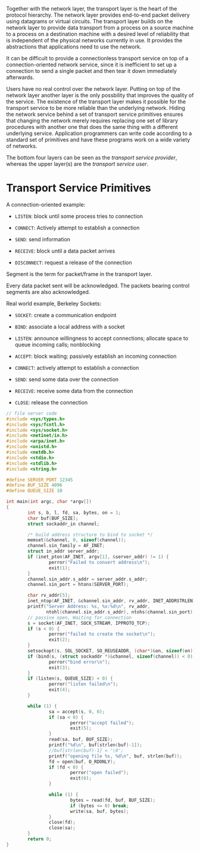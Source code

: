 Together with the network layer, the transport layer is the heart of the protocol hierarchy. The network layer provides end-to-end packet delivery using datagrams or virtual circuits. The transport layer builds on the network layer to provide data transport from a process on a source machine to a process on a destination machine with a desired level of reliability that is independent of the physical networks currently in use. It provides the abstractions that applications need to use the network.

 It can be difficult to provide a connectionless transport service on top of a connection-oriented network service, since it is inefficient to set up a connection to send a single packet and then tear it down immediately afterwards. 
 
 Users have no real control over  the network layer.  Putting on top of the network layer another layer is the only possbility that improves the quality of the service. The existence of the transport layer makes it possible for the transport service to be more reliable than the underlying network.  Hiding the network service behind a set of transport service primitives ensures that changing the network merely requires replacing one set of library procedures with another one that does the same thing with a different underlying service. Application programmers can write code according to a standard set of primitives and have these programs work on a wide variety of networks.

The bottom four layers can be seen as the _transport service provider_, whereas the upper layer(s) are the _transport service user_. 

# Transport Service Primitives

A connection-oriented example:

- `LISTEN`: block until some process tries to connection

- `CONNECT`: Actively attempt to establish a connection

- `SEND`: send information

- `RECEIVE`: block until a data packet arrives

- `DISCONNECT`: request a release of the connection

Segment is the term for packet/frame in the transport layer.

Every data packet sent will be acknowledged. The packets bearing control segments are also acknowledged.

Real world example, Berkeley Sockets:

- `SOCKET`: create a communication endpoint

- `BIND`: associate a local address with a socket

- `LISTEN`: announce willingness to accept connections; allocate space to queue incoming calls; nonblocking

- `ACCEPT`: block waiting; passively establish an incoming connection

- `CONNECT`: actively attempt to establish a connection

- `SEND`: send some data over the connection

- `RECEIVE`: receive some data from the connection

- `CLOSE`: release the connection

```c
// file server code
#include <sys/types.h>
#include <sys/fcntl.h>
#include <sys/socket.h>
#include <netinet/in.h>
#include <arpa/inet.h>
#include <unistd.h>
#include <netdb.h>
#include <stdio.h>
#include <stdlib.h>
#include <string.h>

#define SERVER_PORT 12345
#define BUF_SIZE 4096
#define QUEUE_SIZE 10

int main(int argc, char *argv[])
{
        int s, b, l, fd, sa, bytes, on = 1;
        char buf[BUF_SIZE];
        struct sockaddr_in channel;

        /* build address structure to bind to socket */
        memset(&channel, 0, sizeof(channel));
        channel.sin_family = AF_INET;
        struct in_addr server_addr;
        if (inet_pton(AF_INET, argv[1], &server_addr) != 1) {
                perror("Failed to convert address\n");
                exit(1);
        }
        channel.sin_addr.s_addr = server_addr.s_addr;
        channel.sin_port = htons(SERVER_PORT);

        char rv_addr[5];
        inet_ntop(AF_INET, &channel.sin_addr, rv_addr, INET_ADDRSTRLEN);
        printf("Server Address: %s, %x:%d\n", rv_addr,
               ntohl(channel.sin_addr.s_addr), ntohs(channel.sin_port));
        // passive open, Waiting for connection
        s = socket(AF_INET, SOCK_STREAM, IPPROTO_TCP);
        if (s < 0) {
                perror("failed to create the socket\n");
                exit(2);
        }
        setsockopt(s, SOL_SOCKET, SO_REUSEADDR, (char*)&on, sizeof(on));
        if (bind(s, (struct sockaddr *)&channel, sizeof(channel)) < 0) {
                perror("bind error\n");
                exit(3);
        }
        if (listen(s, QUEUE_SIZE) < 0) {
                perror("listen failed\n");
                exit(4);
        }

        while (1) {
                sa = accept(s, 0, 0);
                if (sa < 0) {
                        perror("accept failed");
                        exit(5);
                }
                read(sa, buf, BUF_SIZE);
                printf("%d\n", buf[strlen(buf)-1]);
                //buf[strlen(buf)-1] = '\0';
                printf("opening file %s, %d\n", buf, strlen(buf));
                fd = open(buf, O_RDONLY);
                if (fd < 0) {
                        perror("open failed");
                        exit(6);
                }

                while (1) {
                        bytes = read(fd, buf, BUF_SIZE);
                        if (bytes <= 0) break;
                        write(sa, buf, bytes);
                }
                close(fd);
                close(sa);
        }
        return 0;
}

```
